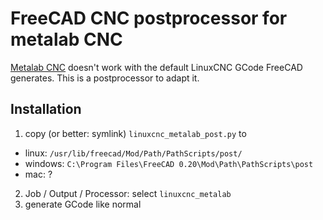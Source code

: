 # FreeCAD CNC postprocessor for metalab CNC

[Metalab CNC](https://metalab.at/wiki/CNC-Fr%C3%A4se) doesn't work with the default LinuxCNC GCode FreeCAD generates. This is a postprocessor to adapt it.

## Installation

1. copy (or better: symlink) `linuxcnc_metalab_post.py` to
  * linux: `/usr/lib/freecad/Mod/Path/PathScripts/post/`
  * windows: `C:\Program Files\FreeCAD 0.20\Mod\Path\PathScripts\post`
  * mac: ?
2. Job / Output / Processor: select `linuxcnc_metalab`
3. generate GCode like normal
